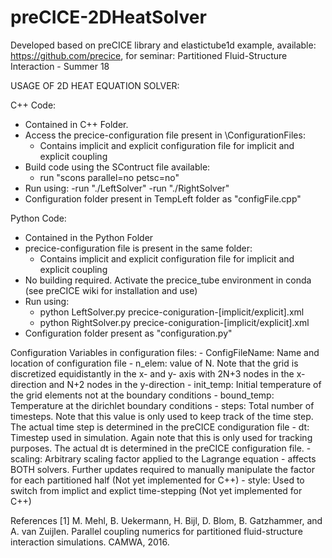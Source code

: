 # preCICE-2DHeatSolver
Developed based on preCICE library and elastictube1d example, available: https://github.com/precice, 
for seminar: Partitioned Fluid-Structure Interaction - Summer 18

USAGE OF 2D HEAT EQUATION SOLVER:

C++ Code:
- Contained in C++ Folder.
- Access the precice-configuration file present in \ConfigurationFiles:
	- Contains implicit and explicit configuration file for implicit and explicit coupling
- Build code using the SContruct file available:
	- run "scons parallel=no petsc=no"
- Run using:
	 -run "./LeftSolver"
	 -run "./RightSolver"
- Configuration folder present in TempLeft folder as "configFile.cpp"

Python Code:
- Contained in the Python Folder
- precice-configuration file is present in the same folder:
	- Contains implicit and explicit configuration file for implicit and explicit coupling
- No building required. Activate the precice_tube environment in conda (see preCICE wiki for installation and use)
- Run using:
	- python LeftSolver.py precice-coniguration-[implicit/explicit].xml
	- python RightSolver.py precice-coniguration-[implicit/explicit].xml
- Configuration folder present as "configuration.py"


Configuration Variables in configuration files:
	- ConfigFileName: 	Name and location of configuration file
	- n_elem: 			value of N. Note that the grid is discretized equidistantly in the x- and y- axis with 2N+3 nodes 						in the x-direction and N+2 nodes in the y-direction
	- init_temp:		Initial temperature of the grid elements not at the boundary conditions
	- bound_temp:		Temperature at the dirichlet boundary conditions
	- steps:			Total number of timesteps. Note that this value is only used to keep track of the time step. The 						actual time step is determined in the preCICE condiguration file
	- dt:				Timestep used in simulation. Again note that this is only used for tracking purposes. The actual 						dt is determined in the preCICE configuration file.
	- scaling:			Arbitrary scaling factor applied to the Lagrange equation - affects BOTH solvers. Further updates 						required to manually manipulate the factor for each partitioned half (Not yet implemented for 						  C++)
	- style:			Used to switch from implict and explict time-stepping (Not yet implemented for C++)


References
[1] M. Mehl, B. Uekermann, H. Bijl, D. Blom, B. Gatzhammer, and A. van Zuijlen. Parallel coupling numerics for partitioned fluid-structure interaction simulations. CAMWA, 2016.